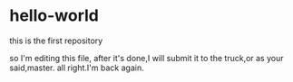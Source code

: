 # hello-world
this is the first repository

so I'm editing this file, after it's done,I will submit it to the truck,or as your said,master.
all right.I'm back again.
